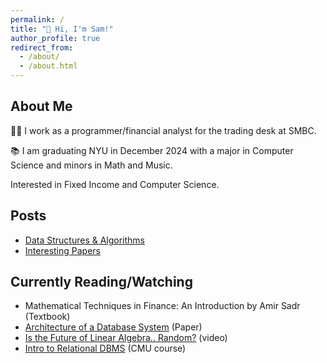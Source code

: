 ```yaml
---
permalink: /
title: "👋 Hi, I'm Sam!"
author_profile: true
redirect_from: 
  - /about/
  - /about.html
---
```


## About Me

🧑‍💻 I work as a programmer/financial analyst for the trading desk at SMBC.

📚 I am graduating NYU in December 2024 with a major in Computer Science and minors in Math and Music.

Interested in Fixed Income and Computer Science.

## Posts

- [Data Structures & Algorithms](../_pages/dsa.md)
- [Interesting Papers](../_pages/papers.md)

## Currently Reading/Watching

- Mathematical Techniques in Finance: An Introduction by Amir Sadr (Textbook)
- [Architecture of a Database System](https://dsf.berkeley.edu/papers/fntdb07-architecture.pdf) (Paper)
- [Is the Future of Linear Algebra.. Random?](https://www.youtube.com/watch?v=6htbyY3rH1w) (video)
- [Intro to Relational DBMS](https://www.youtube.com/watch?v=APqWIjtzNGE&t=79s) (CMU course)